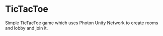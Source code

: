 # TicTacToe
 
Simple TicTacToe game which uses Photon Unity Network to create rooms and lobby and join it.

